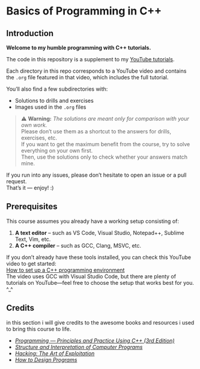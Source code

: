 # Basics of Programming in C++

## Introduction
**Welcome to my humble programming with C++ tutorials.**

The code in this repository is a supplement to my [YouTube tutorials](https://www.youtube.com/@yousefghazy).

Each directory in this repo corresponds to a YouTube video and contains the `.org` file featured in that video, which includes the full tutorial.

You’ll also find a few subdirectories with:
- Solutions to drills and exercises  
- Images used in the `.org` files

> ⚠️ **Warning:** *The solutions are meant only for comparison with your own work.*  
> Please don’t use them as a shortcut to the answers for drills, exercises, etc.  
> If you want to get the maximum benefit from the course, try to solve everything on your own first.  
> Then, use the solutions only to check whether your answers match mine.

If you run into any issues, please don’t hesitate to open an issue or a pull request.  
That’s it — enjoy! :)

## Prerequisites

This course assumes you already have a working setup consisting of:

1. **A text editor** – such as VS Code, Visual Studio, Notepad++, Sublime Text, Vim, etc.  
2. **A C++ compiler** – such as GCC, Clang, MSVC, etc.

If you don’t already have these tools installed, you can check this YouTube video to get started:  
[How to set up a C++ programming environment](https://www.youtube.com/watch?v=DMWD7wfhgNY&t=135s)  
The video uses GCC with Visual Studio Code, but there are plenty of tutorials on YouTube—feel free to choose the setup that works best for you. ^_^

## Credits
in this section i will give credits to the awesome books and resources i used to bring this course to life.

- [*Programming — Principles and Practice Using C++ (3rd Edition)*](https://www.stroustrup.com/programming.html)
- [*Structure and Interpretation of Computer Programs*](https://www.goodreads.com/book/show/43713.Structure_and_Interpretation_of_Computer_Programs)
- [*Hacking: The Art of Exploitation*](https://www.amazon.eg/-/en/Hacking-Art-Exploitation-Jon-Erickson/dp/1593271441)
- [*How to Design Programs*](https://htdp.org/)
